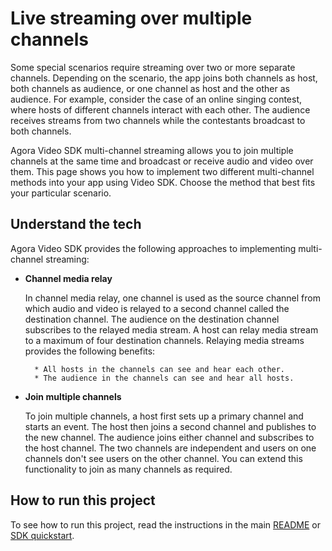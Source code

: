 # Live streaming over multiple channels
Some special scenarios require streaming over two or more separate channels. Depending on the scenario, the app joins both channels as host, both channels as audience, or one channel as host and the other as audience. For example, consider the case of an online singing contest, where hosts of different channels interact with each other. The audience receives streams from two channels while the contestants broadcast to both channels.

Agora Video SDK multi-channel streaming allows you to join multiple channels at the same time and broadcast or receive audio and video over them. This page shows you how to implement two different multi-channel methods into your app using Video SDK. Choose the method that best fits your particular scenario.

## Understand the tech
Agora Video SDK provides the following approaches to implementing multi-channel streaming:

* **Channel media relay**

    In channel media relay, one channel is used as the source channel from which audio and video is relayed to a second channel called the destination channel. The audience on the destination channel subscribes to the relayed media stream. A host can relay media stream to a maximum of four destination channels. Relaying media streams provides the following benefits:

        * All hosts in the channels can see and hear each other.
        * The audience in the channels can see and hear all hosts.

* **Join multiple channels**

    To join multiple channels, a host first sets up a primary channel and starts an event. The host then joins a second channel and publishes to the new channel. The audience joins either channel and subscribes to the host channel. The two channels are independent and users on one channels don't see users on the other channel. You can extend this functionality to join as many channels as required.

## How to run this project

To see how to run this project, read the instructions in the main [README](../../README.md) or [SDK quickstart](https://docs-beta.agora.io/en/video-calling/get-started/get-started-sdk).
